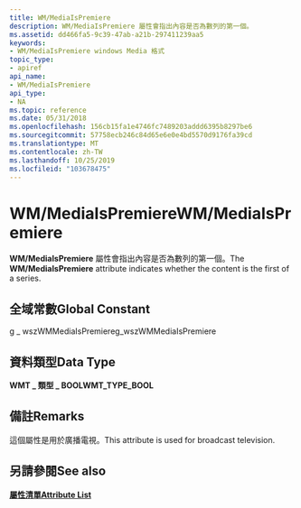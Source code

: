 ```yaml
---
title: WM/MediaIsPremiere
description: WM/MediaIsPremiere 屬性會指出內容是否為數列的第一個。
ms.assetid: dd466fa5-9c39-47ab-a21b-297411239aa5
keywords:
- WM/MediaIsPremiere windows Media 格式
topic_type:
- apiref
api_name:
- WM/MediaIsPremiere
api_type:
- NA
ms.topic: reference
ms.date: 05/31/2018
ms.openlocfilehash: 156cb15fa1e4746fc7489203addd6395b8297be6
ms.sourcegitcommit: 57758ecb246c84d65e6e0e4bd5570d9176fa39cd
ms.translationtype: MT
ms.contentlocale: zh-TW
ms.lasthandoff: 10/25/2019
ms.locfileid: "103678475"
---
```

# <a name="wmmediaispremiere"></a><span data-ttu-id="b3a25-104">WM/MediaIsPremiere</span><span class="sxs-lookup"><span data-stu-id="b3a25-104">WM/MediaIsPremiere</span></span>

<span data-ttu-id="b3a25-105">**WM/MediaIsPremiere** 屬性會指出內容是否為數列的第一個。</span><span class="sxs-lookup"><span data-stu-id="b3a25-105">The **WM/MediaIsPremiere** attribute indicates whether the content is the first of a series.</span></span>

## <a name="global-constant"></a><span data-ttu-id="b3a25-106">全域常數</span><span class="sxs-lookup"><span data-stu-id="b3a25-106">Global Constant</span></span>

<span data-ttu-id="b3a25-107">g \_ wszWMMediaIsPremiere</span><span class="sxs-lookup"><span data-stu-id="b3a25-107">g\_wszWMMediaIsPremiere</span></span>

## <a name="data-type"></a><span data-ttu-id="b3a25-108">資料類型</span><span class="sxs-lookup"><span data-stu-id="b3a25-108">Data Type</span></span>

<span data-ttu-id="b3a25-109">**WMT \_ 類型 \_ BOOL**</span><span class="sxs-lookup"><span data-stu-id="b3a25-109">**WMT\_TYPE\_BOOL**</span></span>

## <a name="remarks"></a><span data-ttu-id="b3a25-110">備註</span><span class="sxs-lookup"><span data-stu-id="b3a25-110">Remarks</span></span>

<span data-ttu-id="b3a25-111">這個屬性是用於廣播電視。</span><span class="sxs-lookup"><span data-stu-id="b3a25-111">This attribute is used for broadcast television.</span></span>

## <a name="see-also"></a><span data-ttu-id="b3a25-112">另請參閱</span><span class="sxs-lookup"><span data-stu-id="b3a25-112">See also</span></span>

<dl> <dt>

[<span data-ttu-id="b3a25-113">**屬性清單**</span><span class="sxs-lookup"><span data-stu-id="b3a25-113">**Attribute List**</span></span>](attribute-list.md)
</dt> </dl>

 

 




